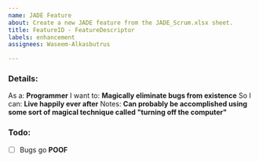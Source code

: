 ```yaml
---
name: JADE Feature
about: Create a new JADE feature from the JADE_Scrum.xlsx sheet.
title: FeatureID - FeatureDescriptor
labels: enhancement
assignees: Waseem-Alkasbutrus

---
```


### Details:
As a: **Programmer**
I want to: **Magically eliminate bugs from existence**
So I can: **Live happily ever after**
Notes: **Can probably be accomplished using some sort of magical technique called "turning off the computer"**

### Todo:
- [ ] Bugs go **POOF**
